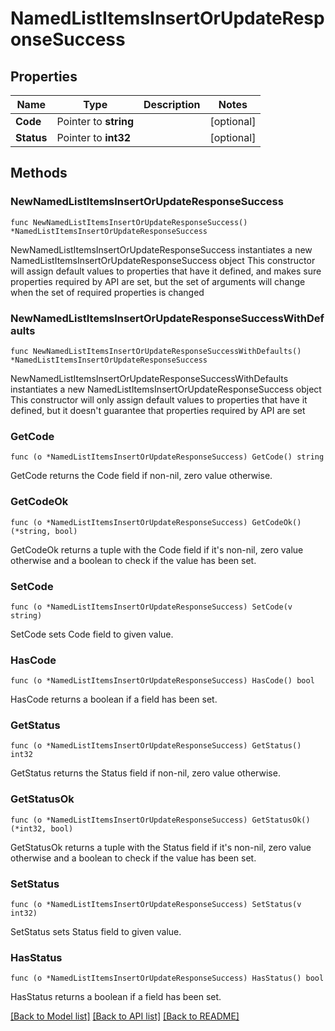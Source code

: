 # NamedListItemsInsertOrUpdateResponseSuccess

## Properties

Name | Type | Description | Notes
------------ | ------------- | ------------- | -------------
**Code** | Pointer to **string** |  | [optional] 
**Status** | Pointer to **int32** |  | [optional] 

## Methods

### NewNamedListItemsInsertOrUpdateResponseSuccess

`func NewNamedListItemsInsertOrUpdateResponseSuccess() *NamedListItemsInsertOrUpdateResponseSuccess`

NewNamedListItemsInsertOrUpdateResponseSuccess instantiates a new NamedListItemsInsertOrUpdateResponseSuccess object
This constructor will assign default values to properties that have it defined,
and makes sure properties required by API are set, but the set of arguments
will change when the set of required properties is changed

### NewNamedListItemsInsertOrUpdateResponseSuccessWithDefaults

`func NewNamedListItemsInsertOrUpdateResponseSuccessWithDefaults() *NamedListItemsInsertOrUpdateResponseSuccess`

NewNamedListItemsInsertOrUpdateResponseSuccessWithDefaults instantiates a new NamedListItemsInsertOrUpdateResponseSuccess object
This constructor will only assign default values to properties that have it defined,
but it doesn't guarantee that properties required by API are set

### GetCode

`func (o *NamedListItemsInsertOrUpdateResponseSuccess) GetCode() string`

GetCode returns the Code field if non-nil, zero value otherwise.

### GetCodeOk

`func (o *NamedListItemsInsertOrUpdateResponseSuccess) GetCodeOk() (*string, bool)`

GetCodeOk returns a tuple with the Code field if it's non-nil, zero value otherwise
and a boolean to check if the value has been set.

### SetCode

`func (o *NamedListItemsInsertOrUpdateResponseSuccess) SetCode(v string)`

SetCode sets Code field to given value.

### HasCode

`func (o *NamedListItemsInsertOrUpdateResponseSuccess) HasCode() bool`

HasCode returns a boolean if a field has been set.

### GetStatus

`func (o *NamedListItemsInsertOrUpdateResponseSuccess) GetStatus() int32`

GetStatus returns the Status field if non-nil, zero value otherwise.

### GetStatusOk

`func (o *NamedListItemsInsertOrUpdateResponseSuccess) GetStatusOk() (*int32, bool)`

GetStatusOk returns a tuple with the Status field if it's non-nil, zero value otherwise
and a boolean to check if the value has been set.

### SetStatus

`func (o *NamedListItemsInsertOrUpdateResponseSuccess) SetStatus(v int32)`

SetStatus sets Status field to given value.

### HasStatus

`func (o *NamedListItemsInsertOrUpdateResponseSuccess) HasStatus() bool`

HasStatus returns a boolean if a field has been set.


[[Back to Model list]](../README.md#documentation-for-models) [[Back to API list]](../README.md#documentation-for-api-endpoints) [[Back to README]](../README.md)


